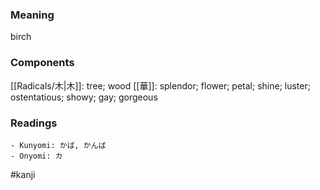### Meaning

birch

### Components

[[Radicals/木|木]]: tree; wood [[華]]: splendor; flower; petal; shine; luster; ostentatious; showy; gay; gorgeous

### Readings

```
- Kunyomi: かば, かんば
- Onyomi: カ
```

#kanji